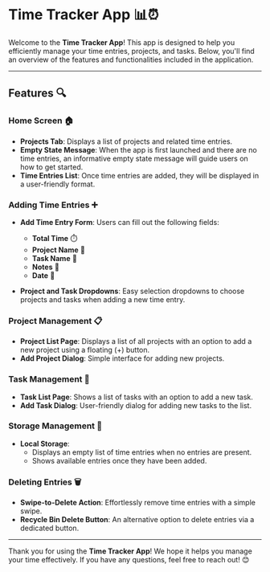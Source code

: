 # Time Tracker App 📊⏰

Welcome to the **Time Tracker App**! This app is designed to help you efficiently manage your time entries, projects, and tasks. Below, you'll find an overview of the features and functionalities included in the application.

---

## Features 🔍

### Home Screen 🏠
- **Projects Tab**: Displays a list of projects and related time entries.
- **Empty State Message**: When the app is first launched and there are no time entries, an informative empty state message will guide users on how to get started.
- **Time Entries List**: Once time entries are added, they will be displayed in a user-friendly format.

### Adding Time Entries ➕
- **Add Time Entry Form**: Users can fill out the following fields:
  - **Total Time** ⏱️
  - **Project Name** 📁
  - **Task Name** 📝
  - **Notes** 💬
  - **Date** 📅
  
- **Project and Task Dropdowns**: Easy selection dropdowns to choose projects and tasks when adding a new time entry.

### Project Management 📋
- **Project List Page**: Displays a list of all projects with an option to add a new project using a floating (+) button.
- **Add Project Dialog**: Simple interface for adding new projects.

### Task Management 📌
- **Task List Page**: Shows a list of tasks with an option to add a new task.
- **Add Task Dialog**: User-friendly dialog for adding new tasks to the list.

### Storage Management 💾
- **Local Storage**: 
  - Displays an empty list of time entries when no entries are present.
  - Shows available entries once they have been added.

### Deleting Entries 🗑️
- **Swipe-to-Delete Action**: Effortlessly remove time entries with a simple swipe.
- **Recycle Bin Delete Button**: An alternative option to delete entries via a dedicated button.

---

Thank you for using the **Time Tracker App**! We hope it helps you manage your time effectively. If you have any questions, feel free to reach out! 😊
